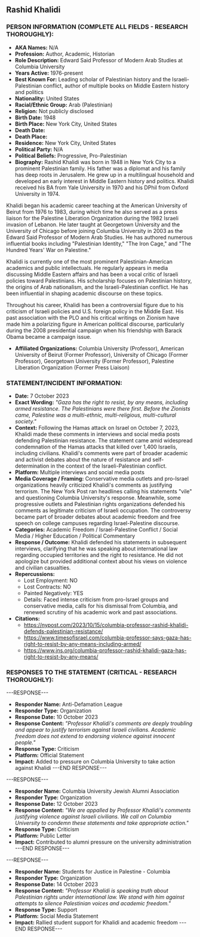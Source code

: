 ## Rashid Khalidi

### PERSON INFORMATION (COMPLETE ALL FIELDS - RESEARCH THOROUGHLY):

- **AKA Names:** N/A
- **Profession:** Author, Academic, Historian
- **Role Description:** Edward Said Professor of Modern Arab Studies at Columbia University
- **Years Active:** 1976-present
- **Best Known For:** Leading scholar of Palestinian history and the Israeli-Palestinian conflict, author of multiple books on Middle Eastern history and politics
- **Nationality:** United States
- **Racial/Ethnic Group:** Arab (Palestinian)
- **Religion:** Not publicly disclosed
- **Birth Date:** 1948
- **Birth Place:** New York City, United States
- **Death Date:** 
- **Death Place:** 
- **Residence:** New York City, United States
- **Political Party:** N/A
- **Political Beliefs:** Progressive, Pro-Palestinian
- **Biography:** Rashid Khalidi was born in 1948 in New York City to a prominent Palestinian family. His father was a diplomat and his family has deep roots in Jerusalem. He grew up in a multilingual household and developed an early interest in Middle Eastern history and politics. Khalidi received his BA from Yale University in 1970 and his DPhil from Oxford University in 1974.

Khalidi began his academic career teaching at the American University of Beirut from 1976 to 1983, during which time he also served as a press liaison for the Palestine Liberation Organization during the 1982 Israeli invasion of Lebanon. He later taught at Georgetown University and the University of Chicago before joining Columbia University in 2003 as the Edward Said Professor of Modern Arab Studies. He has authored numerous influential books including "Palestinian Identity," "The Iron Cage," and "The Hundred Years' War on Palestine."

Khalidi is currently one of the most prominent Palestinian-American academics and public intellectuals. He regularly appears in media discussing Middle Eastern affairs and has been a vocal critic of Israeli policies toward Palestinians. His scholarship focuses on Palestinian history, the origins of Arab nationalism, and the Israeli-Palestinian conflict. He has been influential in shaping academic discourse on these topics.

Throughout his career, Khalidi has been a controversial figure due to his criticism of Israeli policies and U.S. foreign policy in the Middle East. His past association with the PLO and his critical writings on Zionism have made him a polarizing figure in American political discourse, particularly during the 2008 presidential campaign when his friendship with Barack Obama became a campaign issue.

- **Affiliated Organizations:** Columbia University (Professor), American University of Beirut (Former Professor), University of Chicago (Former Professor), Georgetown University (Former Professor), Palestine Liberation Organization (Former Press Liaison)

### STATEMENT/INCIDENT INFORMATION:
- **Date:** 7 October 2023
- **Exact Wording:** *"Gaza has the right to resist, by any means, including armed resistance. The Palestinians were there first. Before the Zionists came, Palestine was a multi-ethnic, multi-religious, multi-cultural society."*
- **Context:** Following the Hamas attack on Israel on October 7, 2023, Khalidi made these comments in interviews and social media posts defending Palestinian resistance. The statement came amid widespread condemnation of the Hamas attacks that killed over 1,400 Israelis, including civilians. Khalidi's comments were part of broader academic and activist debates about the nature of resistance and self-determination in the context of the Israeli-Palestinian conflict.
- **Platform:** Multiple interviews and social media posts
- **Media Coverage / Framing:** Conservative media outlets and pro-Israel organizations heavily criticized Khalidi's comments as justifying terrorism. The New York Post ran headlines calling his statements "vile" and questioning Columbia University's response. Meanwhile, some progressive outlets and Palestinian rights organizations defended his comments as legitimate criticism of Israeli occupation. The controversy became part of broader debates about academic freedom and free speech on college campuses regarding Israel-Palestine discourse.
- **Categories:** Academic Freedom / Israel-Palestine Conflict / Social Media / Higher Education / Political Commentary
- **Response / Outcome:** Khalidi defended his statements in subsequent interviews, clarifying that he was speaking about international law regarding occupied territories and the right to resistance. He did not apologize but provided additional context about his views on violence and civilian casualties.
- **Repercussions:**
  - Lost Employment: NO
  - Lost Contracts: NO  
  - Painted Negatively: YES
  - Details: Faced intense criticism from pro-Israel groups and conservative media, calls for his dismissal from Columbia, and renewed scrutiny of his academic work and past associations.
- **Citations:** 
  - https://nypost.com/2023/10/15/columbia-professor-rashid-khalidi-defends-palestinian-resistance/
  - https://www.timesofisrael.com/columbia-professor-says-gaza-has-right-to-resist-by-any-means-including-armed/
  - https://www.jns.org/columbia-professor-rashid-khalidi-gaza-has-right-to-resist-by-any-means/

### RESPONSES TO THE STATEMENT (CRITICAL - RESEARCH THOROUGHLY):

---RESPONSE---
- **Responder Name:** Anti-Defamation League
- **Responder Type:** Organization
- **Response Date:** 10 October 2023
- **Response Content:** *"Professor Khalidi's comments are deeply troubling and appear to justify terrorism against Israeli civilians. Academic freedom does not extend to endorsing violence against innocent people."*
- **Response Type:** Criticism
- **Platform:** Official Statement
- **Impact:** Added to pressure on Columbia University to take action against Khalidi
---END RESPONSE---

---RESPONSE---
- **Responder Name:** Columbia University Jewish Alumni Association
- **Responder Type:** Organization
- **Response Date:** 12 October 2023
- **Response Content:** *"We are appalled by Professor Khalidi's comments justifying violence against Israeli civilians. We call on Columbia University to condemn these statements and take appropriate action."*
- **Response Type:** Criticism
- **Platform:** Public Letter
- **Impact:** Contributed to alumni pressure on the university administration
---END RESPONSE---

---RESPONSE---
- **Responder Name:** Students for Justice in Palestine - Columbia
- **Responder Type:** Organization
- **Response Date:** 14 October 2023
- **Response Content:** *"Professor Khalidi is speaking truth about Palestinian rights under international law. We stand with him against attempts to silence Palestinian voices and academic freedom."*
- **Response Type:** Support
- **Platform:** Social Media Statement
- **Impact:** Rallied student support for Khalidi and academic freedom
---END RESPONSE---